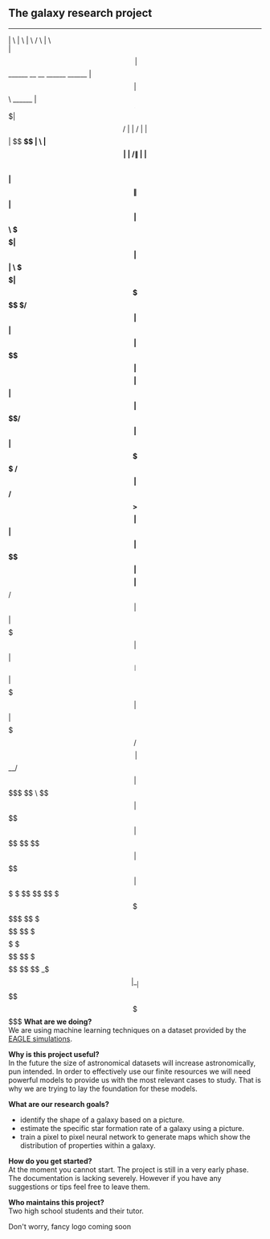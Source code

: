 <h2>The galaxy research project</h2>


 __    __                                         __         ______             __                               
|  \  |  \                                       |  \       /      \           |  \                              
| $$\ | $$  ______   __    __   ______   ______  | $$      |  $$$$$$\  ______  | $$  ______   __    __  __    __ 
| $$$\| $$ /      \ |  \  |  \ /      \ |      \ | $$      | $$ __\$$ |      \ | $$ |      \ |  \  /  \|  \  |  \
| $$$$\ $$|  $$$$$$\| $$  | $$|  $$$$$$\ \$$$$$$\| $$      | $$|    \  \$$$$$$\| $$  \$$$$$$\ \$$\/  $$| $$  | $$
| $$\$$ $$| $$    $$| $$  | $$| $$   \$$/      $$| $$      | $$ \$$$$ /      $$| $$ /      $$  >$$  $$ | $$  | $$
| $$ \$$$$| $$$$$$$$| $$__/ $$| $$     |  $$$$$$$| $$      | $$__| $$|  $$$$$$$| $$|  $$$$$$$ /  $$$$\ | $$__/ $$
| $$  \$$$ \$$     \ \$$    $$| $$      \$$    $$| $$       \$$    $$ \$$    $$| $$ \$$    $$|  $$ \$$\ \$$    $$
 \$$   \$$  \$$$$$$$  \$$$$$$  \$$       \$$$$$$$ \$$        \$$$$$$   \$$$$$$$ \$$  \$$$$$$$ \$$   \$$ _\$$$$$$$
                                                                                                       |  \__| $$
                                                                                                        \$$    $$
                                                                                                         \$$$$$$ 
<b>What are we doing?</b><br/>
We are using machine learning techniques on a dataset provided by the <a href = "http://icc.dur.ac.uk/Eagle/">EAGLE simulations</a>.

<b> Why is this project useful?</b><br/>
In the future the size of astronomical datasets will increase astronomically, pun intended. In order to effectively use our finite resources we will need powerful models to provide us with the most relevant cases to study. That is why we are trying to lay the foundation for these models. 

<b>What are our research goals?</b>
- identify the shape of a galaxy based on a picture.
- estimate the specific star formation rate of a galaxy using a picture.
- train a pixel to pixel neural network to generate maps which show the distribution of properties within a galaxy.

<b>How do you get started? </b><br/>
At the moment you cannot start. The project is still in a very early phase. The documentation is lacking severely. However
if you have any suggestions or tips feel free to leave them. 

<b>Who maintains this project?</b><br/>
Two high school students and their tutor.  

Don't worry, fancy logo coming soon 

